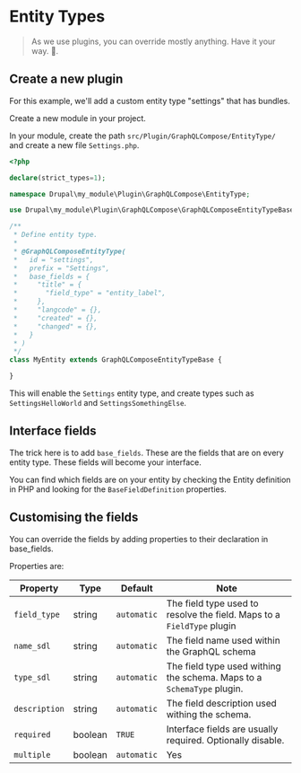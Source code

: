 # Entity Types

> As we use plugins, you can override mostly anything. Have it your way. 🍔.

## Create a new plugin

For this example, we'll add a custom entity type "settings" that has bundles.

Create a new module in your project.

In your module, create the path `src/Plugin/GraphQLCompose/EntityType/` and create a new file `Settings.php`.

```php
<?php

declare(strict_types=1);

namespace Drupal\my_module\Plugin\GraphQLCompose\EntityType;

use Drupal\my_module\Plugin\GraphQLCompose\GraphQLComposeEntityTypeBase;

/**
 * Define entity type.
 *
 * @GraphQLComposeEntityType(
 *   id = "settings",
 *   prefix = "Settings",
 *   base_fields = {
 *     "title" = {
 *       "field_type" = "entity_label",
 *     },
 *     "langcode" = {},
 *     "created" = {},
 *     "changed" = {},
 *   }
 * )
 */
class MyEntity extends GraphQLComposeEntityTypeBase {

}
```

This will enable the `Settings` entity type, and create types such as `SettingsHelloWorld` and `SettingsSomethingElse`.

## Interface fields

The trick here is to add `base_fields`. These are the fields that are on every entity type. These fields will become your interface.

You can find which fields are on your entity by checking the Entity definition in PHP and looking for the `BaseFieldDefinition` properties.

## Customising the fields

You can override the fields by adding properties to their declaration in base_fields.

Properties are:

| Property      | Type    | Default     | Note                                                                   |
| ------------- | ------- | ----------- | ---------------------------------------------------------------------- |
| `field_type`  | string  | `automatic` | The field type used to resolve the field. Maps to a `FieldType` plugin |
| `name_sdl`    | string  | `automatic` | The field name used within the GraphQL schema                          |
| `type_sdl`    | string  | `automatic` | The field type used withing the schema. Maps to a `SchemaType` plugin. |
| `description` | string  | `automatic` | The field description used withing the schema.                         |
| `required`    | boolean | `TRUE`      | Interface fields are usually required. Optionally disable.             |
| `multiple`    | boolean | `automatic` | Yes                                                                    |
